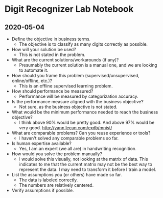 # Digit Recognizer Lab Notebook

## 2020-05-04

* Define the objective in business terms.
  * The objective is to classify as many digits correctly as possible.
* How will your solution be used?
  * This is not stated in the problem.
* What are the current solutions/workarounds (if any)?
  * Presumably the current solution is a manual one, and we are looking to automate it.
* How should you frame this problem (supervised/unsupervised, online/offline, etc.)?
  * This is an offline supervised learning problem.
* How should performance be measured?
  * Performance will be measured by categorization accuracy.
* Is the performance measure aligned with the business objective?
  * Not sure, as the business objective is not stated.
* What would be the minimum performance needed to reach the business objective?
  * I think above 90% would be pretty good.  And above 97% would be very good. http://yann.lecun.com/exdb/mnist/
* What are comparable problems?  Can you reuse experience or tools?
  * I haven't solved any comparable problems so far.
* Is human expertise available?
  * Yes, I am an expert (we all are) in handwriting recognition.
* How would you solve the problem manually?
  * I would solve this visually, not looking at the matrix of data.  This indicates to me that the current matrix may not be the best way to represent the data.  I may need to transform it before I train a model.
* List the assumptions you (or others) have made so far.
  * The data is labeled correctly.
  * The numbers are relatively centered.
* Verify assumptions if possible.
